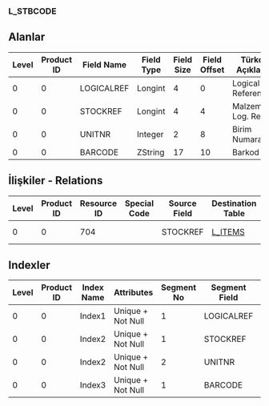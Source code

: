 ### L_STBCODE

## Alanlar

**Level**|**Product ID**|**Field Name**|**Field Type**|**Field Size**|**Field Offset**|**Türkçe Açıklama**|**Expression**
-----|-----|-----|-----|-----|-----|-----|-----
0|0|LOGICALREF|Longint|4|0|Logical Reference|Logical reference
0|0|STOCKREF|Longint|4|4|Malzemeler Log. Ref.|ITEMS LOGICALREF
0|0|UNITNR|Integer|2|8|Birim Numarası|Unit Number
0|0|BARCODE|ZString|17|10|Barkod|Barcode

## İlişkiler - Relations

**Level**|**Product ID**|**Resource ID**|**Special Code**|**Source Field**|**Destination Table**|**Destination Field**|**Relation Type**|**Extra Condition**
-----|-----|-----|-----|-----|-----|-----|-----|-----
0|0|704||STOCKREF|[L_ITEMS](../LG_ITEMS "L_ITEMS")|LOGICALREF|one-to-one|

## Indexler

**Level**|**Product ID**|**Index Name**|**Attributes**|**Segment No**|**Segment Field**|**Sense**
-----|-----|-----|-----|-----|-----|-----
0|0|Index1|Unique + Not Null|1|LOGICALREF|Ascending
0|0|Index2|Unique + Not Null|1|STOCKREF|Ascending
0|0|Index2|Unique + Not Null|2|UNITNR|Ascending
0|0|Index3|Unique + Not Null|1|BARCODE|Ascending

